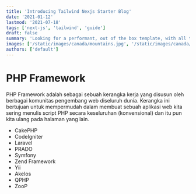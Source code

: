 ```yaml
---
title: 'Introducing Tailwind Nexjs Starter Blog'
date: '2021-01-12'
lastmod: '2021-07-18'
tags: ['next-js', 'tailwind', 'guide']
draft: false
summary: 'Looking for a performant, out of the box template, with all the best in web technology to support your blogging needs? Checkout the Tailwind Nextjs Starter Blog template.'
images: ['/static/images/canada/mountains.jpg', '/static/images/canada/toronto.jpg']
authors: ['default']
---
```


# PHP Framework

PHP Framework adalah sebagai sebuah kerangka kerja yang disusun oleh berbagai komunitas pengembang web diseluruh dunia. Kerangka ini bertujuan untuk mempermudah dalam membuat sebuah aplikasi web kita sering menulis script PHP secara keseluruhan (konvensional) dan itu pun kita ulang pada halaman yang lain.

- CakePHP
- CodeIgniter
- Laravel
- PRADO
- Symfony
- Zend Framework
- Yii
- Akelos
- QPHP
- ZooP
